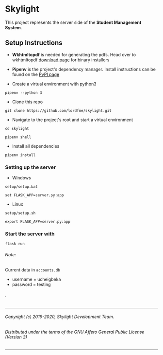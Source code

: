 # Skylight
This project represents the server side of the **Student Management System**.

## Setup Instructions
- **Wkhtmltopdf** is needed for generating the pdfs. Head over to wkhtmltopdf [download page](https://wkhtmltopdf.org/downloads.html) for binary installers

- **Pipenv** is the project's dependency manager. Install instructions can be found on the [PyPI page](https://pypi.org/project/pipenv/)

- Create a virtual environment with python3
```
pipenv --python 3
```

- Clone this repo
```
git clone https://github.com/lordfme/skylight.git
```

- Navigate to the project's root and start a virtual environment 
```
cd skylight

pipenv shell
```

- Install all dependencies
```
pipenv install
```

### Setting up the server 
- Windows
```
setup/setup.bat

set FLASK_APP=server.py:app
```

- Linux
```
setup/setup.sh

export FLASK_APP=server.py:app
```

### Start the server with
```
flask run
```


###### Note:
Current data in `accounts.db`
 - username = ucheigbeka
 - password = testing
 
###### .


---------------------------------------------------------------------------------

###### Copyright (c) 2019-2020, Skylight Development Team.
 
###### Distributed under the terms of the GNU Affero General Public License (Version 3)
 
---------------------------------------------------------------------------------
